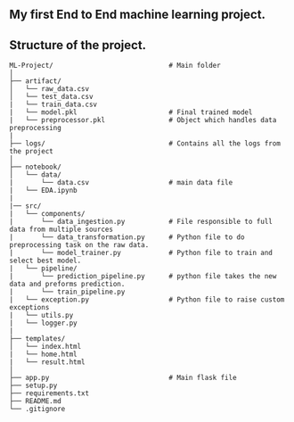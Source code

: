 ## My first End to End machine learning project.

## Structure of the project. 
    ML-Project/                             # Main folder
    │
    ├── artifact/
    │   └── raw_data.csv
    │   └── test_data.csv
    |   └── train_data.csv
    |   └── model.pkl                       # Final trained model 
    |   └── preprocessor.pkl                # Object which handles data preprocessing
    |
    ├── logs/                               # Contains all the logs from the project
    │
    ├── notebook/          
    │   └── data/
    |       └── data.csv                    # main data file
    |   └── EDA.ipynb  
    |
    |── src/ 
    |   └── components/
    |       └── data_ingestion.py           # File responsible to full data from multiple sources
    |       └── data_transformation.py      # Python file to do preprocessing task on the raw data.
    |       └── model_trainer.py            # Python file to train and select best model.
    |   └── pipeline/
    |       └── prediction_pipeline.py      # python file takes the new data and preforms prediction.
    |       └── train_pipeline.py
    |   └── exception.py                    # Python file to raise custom exceptions
    |   └── utils.py                        
    |   └── logger.py
    |
    ├── templates/
    │   └── index.html
    |   └── home.html
    |   └── result.html       
    │
    ├── app.py                              # Main flask file
    ├── setup.py
    ├── requirements.txt
    ├── README.md
    └── .gitignore
